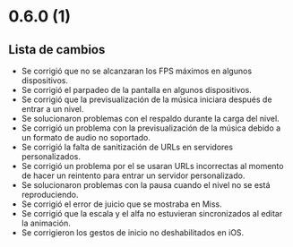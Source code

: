 # 0.6.0 (1)

## Lista de cambios

- Se corrigió que no se alcanzaran los FPS máximos en algunos dispositivos.
- Se corrigió el parpadeo de la pantalla en algunos dispositivos.
- Se corrigió que la previsualización de la música iniciara después de entrar a un nivel.
- Se solucionaron problemas con el respaldo durante la carga del nivel.
- Se corrigió un problema con la previsualización de la música debido a un formato de audio no soportado.
- Se corrigió la falta de sanitización de URLs en servidores personalizados.
- Se corrigió un problema por el se usaran URLs incorrectas al momento de hacer un reintento para entrar un servidor personalizado.
- Se solucionaron problemas con la pausa cuando el nivel no se está reproduciendo.
- Se corrigió el error de juicio que se mostraba en Miss.
- Se corrigió que la escala y el alfa no estuvieran sincronizados al editar la animación.
- Se corrigieron los gestos de inicio no deshabilitados en iOS.
